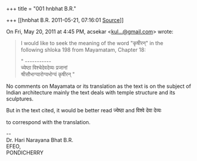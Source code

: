 +++
title = "001 hnbhat B.R."

+++
[[hnbhat B.R.	2011-05-21, 07:16:01 [Source](https://groups.google.com/g/samskrita/c/TVKhPTbFlyE)]]



On Fri, May 20, 2011 at 4:45 PM, acsekar \<[kul...@gmail.com]()\> wrote:  

> I would like to seek the meaning of the word "कृषीरन्" in the  
> following shloka 198 from Mayamatam, Chapter 18:  
>   
> " -----------  
> च्येष्ठा विश्चेदेवदेव्यः प्रजानां  
> श्रीसौभाग्यारोग्यभोग्यं कृषीरन् "  
>   



No comments on Mayamata or its translation as the text is on the subject of Indian architecture mainly the text deals with temple structure and its sculptures.



But in the text cited, it would be better read ज्येष्ठा and विश्वे देवा देव्यः

to correspond with the translation.

  

  

--  
Dr. Hari Narayana Bhat B.R.  
EFEO,  
PONDICHERRY  

